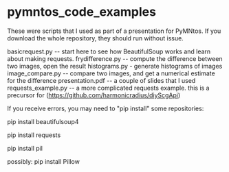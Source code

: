 # pymntos_code_examples
These were scripts that I used as part of a presentation for PyMNtos. If you download the whole repository, they should run without issue.



basicrequest.py	-- start here to see how BeautifulSoup works and learn about making requests.
frydifference.py	-- compute the difference between two images, open the result
histograms.py	- generate histograms of images 
image_compare.py	-- compare two images, and get a numerical estimate for the difference
presentation.pdf	-- a couple of slides that I used
requests_example.py -- a more complicated requests example. this is a precursor for (https://github.com/harmonicradius/diyScgApi)


If you receive errors, you may need to "pip install" some repositories:

pip install beautifulsoup4

pip install requests

pip install pil

possibly: pip install Pillow
